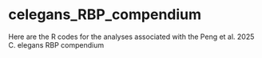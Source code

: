 # celegans_RBP_compendium
Here are the R codes for the analyses associated with the Peng et al. 2025 C. elegans RBP compendium
